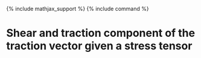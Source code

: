 {% include mathjax_support %}
{% include command %}


# Shear and traction component of the traction vector given a stress tensor
